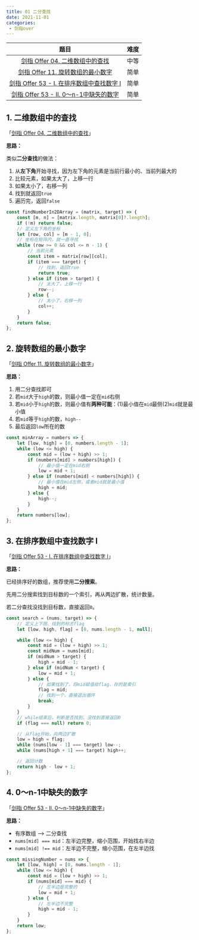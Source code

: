 ```yaml
---
title: 01 二分查找
date: 2021-11-01
categories: 
 - 剑指over
---
```




|                             题目                             | 难度 |
| :----------------------------------------------------------: | :--: |
| [剑指 Offer 04. 二维数组中的查找](https://leetcode-cn.com/problems/er-wei-shu-zu-zhong-de-cha-zhao-lcof/) | 中等 |
| [剑指 Offer 11. 旋转数组的最小数字](https://leetcode-cn.com/problems/xuan-zhuan-shu-zu-de-zui-xiao-shu-zi-lcof/) | 简单 |
| [剑指 Offer 53 - I. 在排序数组中查找数字 I](https://leetcode-cn.com/problems/zai-pai-xu-shu-zu-zhong-cha-zhao-shu-zi-lcof/) | 简单 |
| [剑指 Offer 53 - II. 0～n-1中缺失的数字](https://leetcode-cn.com/problems/que-shi-de-shu-zi-lcof/) | 简单 |

## 1. 二维数组中的查找

「[剑指 Offer 04. 二维数组中的查找](https://leetcode-cn.com/problems/er-wei-shu-zu-zhong-de-cha-zhao-lcof/)」

**思路：**

类似**二分查找**的做法：

1. 从**左下角**开始寻找，因为左下角的元素是当前行最小的、当前列最大的
2. 比较元素，如果太大了，上移一行
3. 如果太小了，右移一列
4. 找到就返回`true`
5. 遍历完，返回`false`

```javascript
const findNumberIn2DArray = (matrix, target) => {
    const [m, n] = [matrix.length, matrix[0]?.length];
    if (!m) return false;
    // 定义左下角的坐标
    let [row, col] = [m - 1, 0];
    // 坐标在矩阵内，就一直寻找
    while (row >= 0 && col <= n - 1) {
        // 当前元素
        const item = matrix[row][col];
        if (item === target) {
            // 找到，返回true
            return true;
        } else if (item > target) {
            // 太大了，上移一行
            row--;
        } else {
            // 太小了，右移一列
            col++;
        }
    }
    return false;
};
```

## 2. 旋转数组的最小数字

「[剑指 Offer 11. 旋转数组的最小数字](https://leetcode-cn.com/problems/xuan-zhuan-shu-zu-de-zui-xiao-shu-zi-lcof/)」

**思路：**

1. 用二分查找即可
2. 若`mid`大于`high`的数，则最小值一定在`mid`右侧
3. 若`mid`小于`high`的数，则最小值有**两种可能**：(1)最小值在`mid`最侧(2)`mid`就是最小值
4. 若`mid`等于`high`的数，`high--`
5. 最后返回`low`所在的数

```javascript
const minArray = numbers => {
    let [low, high] = [0, numbers.length - 1];
    while (low <= high) {
        const mid = (low + high) >> 1;
        if (numbers[mid] > numbers[high]) {
            // 最小值一定在mid右侧
            low = mid + 1;
        } else if (numbers[mid] < numbers[high]) {
            // 最小值在mid左侧，或者mid就是最小值
            high = mid;
        } else {
            high--;
        }
    }
    return numbers[low];
};
```

## 3. 在排序数组中查找数字 I

「[剑指 Offer 53 - I. 在排序数组中查找数字 I](https://leetcode-cn.com/problems/zai-pai-xu-shu-zu-zhong-cha-zhao-shu-zi-lcof/)」

**思路：**

已经排序好的数组，推荐使用**二分搜索**。

先用二分搜索找到目标数的一个索引，再从两边扩散，统计数量。

若二分查找没找到目标数，直接返回`0`。


```javascript
const search = (nums, target) => {
    // 定义上下限、找到的标志flag
    let [low, high, flag] = [0, nums.length - 1, null];

    while (low <= high) {
        const mid = (low + high) >> 1;
        const midNum = nums[mid];
        if (midNum > target) {
            high = mid - 1;
        } else if (midNum < target) {
            low = mid + 1;
        } else {
            // 如果找到了，将mid赋值给flag，存的是索引
            flag = mid;
            // 找到一个，直接退出循环
            break;
        }
    }
    // while结束后，判断是否找到，没找到直接返回0
    if (flag === null) return 0;

    // 从flag开始，向两边扩散
    low = high = flag;
    while (nums[low - 1] === target) low--;
    while (nums[high + 1] === target) high++;

    // 返回计数
    return high - low + 1;
};
```

## 4. 0～n-1中缺失的数字

「[剑指 Offer 53 - II. 0～n-1中缺失的数字](https://leetcode-cn.com/problems/que-shi-de-shu-zi-lcof/)」

**思路：**

- 有序数组 ——> 二分查找
- `nums[mid] === mid`：左半边完整，缩小范围，开始找右半边
- `nums[mid] !== mid`：左半边不完整，缩小范围，在左半边找


```javascript
const missingNumber = nums => {
    let [low, high] = [0, nums.length - 1];
    while (low <= high) {
        const mid = (low + high) >> 1;
        if (nums[mid] === mid) {
            // 左半边是完整的
            low = mid + 1;
        } else {
            // 左半边不完整
            high = mid - 1;
        }
    }
    return low;
};
```

